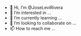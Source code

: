 - 👋 Hi, I’m @JoseLeviRivera
- 👀 I’m interested in ...
- 🌱 I’m currently learning ...
- 💞️ I’m looking to collaborate on ...
- 📫 How to reach me ...

<!---
JoseLeviRivera/JoseLeviRivera is a ✨ special ✨ repository because its `README.md` (this file) appears on your GitHub profile.
You can click the Preview link to take a look at your changes.
--->
